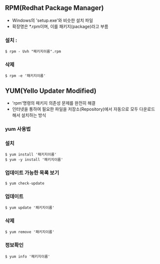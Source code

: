## RPM(Redhat Package Manager)
- Windows의 'setup.exe'와 비슷한 설치 파일
- 확장명은 *.rpm이며, 이를 패키지(package)라고 부름
### 설치 : 

```
$ rpm - Uvh "패키지이름".rpm
```
### 삭제
```
$ rpm -e '패키지이름'
```

## YUM(Yello Updater Modified)
- 'rpm'명령의 패키지 의존성 문제를 완전히 해결
- 인터넷을 통하여 필요한 파일을 저장소(Repository)에서 자동으로 모두 다운로드 해서 설치하는 방식

### yum 사용법

### 설치 
```
$ yum install '패키지이름'
$ yum -y install '패키지이름'
```

### 업데이트 가능한 목록 보기
```
$ yum check-update
```

### 업데이트
```
$ yum update '패키지이름'
```

### 삭제

```
$ yum remove '패키지이름'
```

### 정보확인
```
$ yum info '패키지이름'
```
